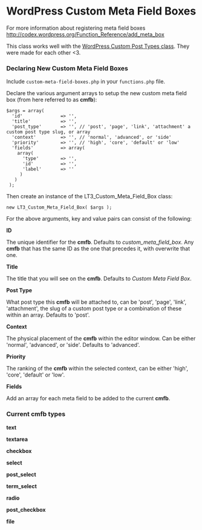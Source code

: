 # WordPress Custom Meta Field Boxes

For more information about registering meta field boxes http://codex.wordpress.org/Function_Reference/add_meta_box

This class works well with the [WordPress Custom Post Types class](https://github.com/beaucharman/wordpress-custom-post-types). They were made for each other <3.

### Declaring New Custom Meta Field Boxes

Include `custom-meta-field-boxes.php` in your `functions.php` file.

Declare the various argument arrays to setup the new custom meta field box (from here referred to as **cmfb**):

```
$args = array(
  'id'              => '',
  'title'           => '',
  'post_type'       => '', // 'post', 'page', 'link', 'attachment' a custom post type slug, or array
  'context'         => '', // 'normal', 'advanced', or 'side'
  'priority'        => '', // 'high', 'core', 'default' or 'low'
  'fields'          => array(
    array(
      'type'        => '',
      'id'          => '',
      'label'       => ''
     )
   )
 );
```

Then create an instance of the LT3_Custom_Meta_Field_Box class:

```
new LT3_Custom_Meta_Field_Box( $args );
```

For the above arguments, key and value pairs can consist of the following:

**ID**

The unique identifier for the **cmfb**. Defaults to *custom_meta_field_box*. Any **cmfb** that has the same ID as the one that precedes it, with overwrite that one.

**Title**

The title that you will see on the **cmfb**. Defaults to *Custom Meta Field Box*.

**Post Type**

What post type this **cmfb** will be attached to, can be 'post', 'page', 'link', 'attachment', the slug of a custom post type or a combination of these within an array. Defaults to 'post'.

**Context**

The physical placement of the **cmfb** within the editor window. Can be either 'normal', 'advanced', or 'side'. Defaults to 'advanced'.

**Priority**

The ranking of the **cmfb** within the selected context, can be either 'high', 'core', 'default' or 'low'.

**Fields**

Add an array for each meta field to be added to the current **cmfb**.

### Current **cmfb** types

**text**

**textarea**

**checkbox**

**select**

**post_select**

**term_select**

**radio**

**post_checkbox**

**file**

